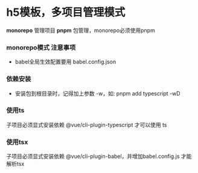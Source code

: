 # h5模板，多项目管理模式

**monorepo** 管理项目
**pnpm** 包管理，monorepo必须使用pnpm

### monorepo模式 注意事项
- babel全局生效配置要用 babel.config.json


### 依赖安装
- 安装包到根目录时，记得加上参数 -w，如: pnpm add typescript -wD

### 使用ts
子项目必须显式安装依赖 @vue/cli-plugin-typescript 才可以使用 ts
### 使用tsx
子项目必须显式安装依赖 @vue/cli-plugin-babel，并增加babel.config.js 才能解析tsx
